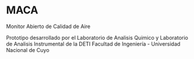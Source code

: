 # MACA
Monitor Abierto de Calidad de Aire

Prototipo desarrollado por el Laboratorio de Analisis Quimico y Laboratorio de Analisis Instrumental de la DETI
Facultad de Ingeniería - Universidad Nacional de Cuyo


